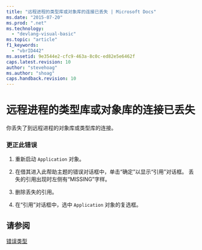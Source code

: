 ```yaml
---
title: "远程进程的类型库或对象库的连接已丢失 | Microsoft Docs"
ms.date: "2015-07-20"
ms.prod: ".net"
ms.technology: 
  - "devlang-visual-basic"
ms.topic: "article"
f1_keywords: 
  - "vbrID442"
ms.assetid: 9e3544e2-cfc9-463a-8c0c-ed82e5e6462f
caps.latest.revision: 10
author: "stevehoag"
ms.author: "shoag"
caps.handback.revision: 10
---
```

# 远程进程的类型库或对象库的连接已丢失
你丢失了到远程进程的对象库或类型库的连接。  
  
### 更正此错误  
  
1.  重新启动 `Application` 对象。  
  
2.  在借其进入此帮助主题的错误对话框中，单击“确定”以显示“引用”对话框。 丢失的引用出现时左侧有“MISSING”字样。  
  
3.  删除丢失的引用。  
  
4.  在“引用”对话框中，选中 `Application` 对象的复选框。  
  
## 请参阅  
 [错误类型](../../visual-basic/programming-guide/language-features/error-types.md)